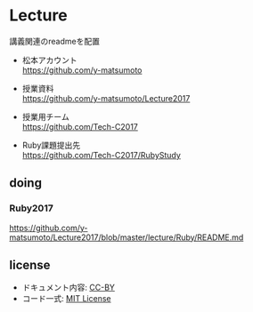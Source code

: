# Lecture
講義関連のreadmeを配置

- 松本アカウント  
https://github.com/y-matsumoto

- 授業資料  
https://github.com/y-matsumoto/Lecture2017

- 授業用チーム  
https://github.com/Tech-C2017

- Ruby課題提出先  
https://github.com/Tech-C2017/RubyStudy

## doing

### Ruby2017
https://github.com/y-matsumoto/Lecture2017/blob/master/lecture/Ruby/README.md

## license
- ドキュメント内容: [CC-BY](http://creativecommons.org/licenses/by/4.0/)
- コード一式: [MIT License](http://opensource.org/licenses/mit-license.php)
